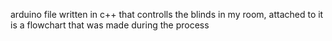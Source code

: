 arduino file written in c++ that controlls the blinds in my room, attached to it is a flowchart that was made during the process
